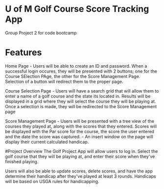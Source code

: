 # U of M Golf Course Score Tracking App
Group Project 2 for code bootcamp

# Features 
Home Page
    - Users will be able to create an ID and password. When a successful login occures, they will be presented with 2 buttons; one for the Course SElection PAge, the other for the Score Management Page. Selection of a button will redirect them to the proper page.

Course Selection Page
    - Users will have a search grid that will allow them to enter a name of a golf course and the state its located in. Results will be displayed in
    a grid where they will select the course they will be playing at. Once a selection is made, they will be redirected to the Score Management page

Score Management Page
    - Users will be presented with a tree view of the courses they played at, along with the scores that they entered.
    Scores will be displayed with the Par score for the course, the score the user entered and the date the score was captured.
    - An insert window on the page will display their current calculated handicap.

#Project Overview
The Golf Project App will allow users to log in. Select the golf course that they will be playing at, and enter their score when they've finished playing.

Users will also be able to update scores, delete scores, and have the app determine their handicap after they've played at least 3 rounds. Handicaps will be based on USGA rules for handicapping.

